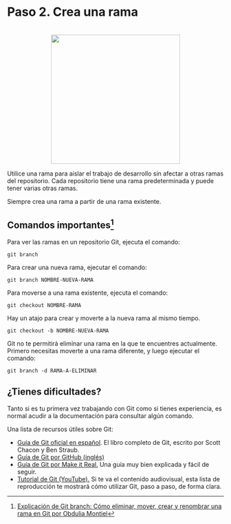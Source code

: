 # Paso 2. Crea una rama

<div align="center">
  </br>
	<img src="https://ik.imagekit.io/gdgjaen/charlas/open-source-2021/git-crear-rama_7oXZIjj-mI.png" height="300px"/>
</div>

Utilice una rama para aislar el trabajo de desarrollo sin afectar a otras ramas del repositorio. Cada repositorio tiene una rama predeterminada y puede tener varias otras ramas. 

Siempre crea una rama a partir de una rama existente. 

## Comandos importantes[^1]

Para ver las ramas en un repositorio Git, ejecuta el comando:

```shell
git branch
```

Para crear una nueva rama, ejecutar el comando:

```shell
git branch NOMBRE-NUEVA-RAMA
```

Para moverse a una rama existente, ejecuta el comando:

```shell
git checkout NOMBRE-RAMA
```

Hay un atajo para crear y moverte a la nueva rama al mismo tiempo.

```shell
git checkout -b NOMBRE-NUEVA-RAMA
```

Git no te permitirá eliminar una rama en la que te encuentres actualmente. Primero necesitas moverte a una rama diferente, y luego ejecutar el comando:

```shell
git branch -d RAMA-A-ELIMINAR
```

## ¿Tienes dificultades?

Tanto si es tu primera vez trabajando con Git como si tienes experiencia, es normal acudir a la documentación para consultar algún comando. 

Una lista de recursos útiles sobre Git: 

* [Guía de Git oficial en español](https://git-scm.com/book/es/v2). El libro completo de Git, escrito por Scott Chacon y Ben Straub. 
* [Guía de Git por GitHub (inglés)](https://guides.github.com/)
* [Guía de Git por Make it Real.](https://guias.makeitreal.camp/git) Una guía muy bien explicada y fácil de seguir. 
* [Tutorial de Git (YouTube).](https://www.youtube.com/playlist?list=PLTd5ehIj0goMCnj6V5NdzSIHBgrIXckGU) Si te va el contenido audiovisual, esta lista de reproducción te mostrará cómo utilizar Git, paso a paso, de forma clara.

[^1]: [Explicación de Git branch: Cómo eliminar, mover, crear y renombrar una rama en Git por Obdulia Montiel](https://www.freecodecamp.org/espanol/news/explicacion-de-la-rama-de-gi-como-eliminar/#cambiar-de-rama)

